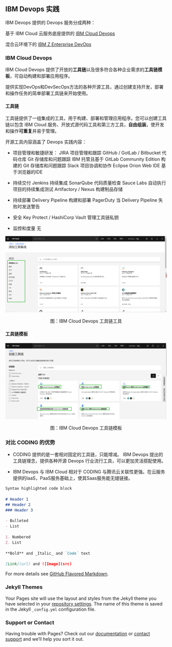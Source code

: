 ## IBM Devops 实践

IBM Devops 提供的 Devops 服务分成两种：

基于 IBM Cloud 云服务底座提供的 [IBM Cloud Devops](https://www.ibm.com/cloud/devops)

混合云环境下的 [IBM Z Enterprise DevOps](https://www.ibm.com/it-infrastructure/z/capabilities/enterprise-devops)

### IBM Cloud Devops

IBM Cloud Devops 提供了开放的**工具链**以及很多符合各种企业需求的**工具链模板**，可自动构建和部署应用程序。

提供实现DevOps和DevSecOps方法的各种开源工具，通过创建支持开发，部署和操作任务的简单部署工具链来开始使用。

#### 工具链

工具链提供了一组集成的工具，用于构建、部署和管理应用程序。您可以创建工具链以包含 IBM Cloud 服务、开放式源代码工具和第三方工具，**自由组装**，使开发和操作**可重复**并易于管理。

开源工具内容涵盖了 Devops 实践内容：

- 项目管理和敏捷研发：
  JIRA 项目管理和跟踪
  GitHub / GotLab / Bitbucket 代码仓库
  Git 存储库和问题跟踪 IBM 托管且基于 GitLab Community Edition 构建的 Git 存储库和问题跟踪
  Slack 项目协调和协作
  Eclipse Orion Web IDE 基于浏览器的IDE

- 持续交付
  Jenkins 持续集成
  SonarQube 代码质量检查
  Sauce Labs 自动执行项目的持续集成测试
  Artifactory / Nexus 构建制品存储
  
- 持续部署
  Delivery Pipeline 构建和部署
  PagerDuty 当 Delivery Pipeline 失败时发送警告
  
- 安全
  Key Protect / HashiCorp Vault 管理工具链私钥
  
- 监控和度量
  无
  
![工具链](./ibm-devops-toolchain-tools.png)
<center>图：IBM Cloud Devops 工具链工具</center>


#### 工具链模板


![工具链模板](./ibm-devops-toolchain-module.png)
<center>图：IBM Cloud Devops 工具链模板</center>



### 对比 CODING 的优势
- CODING 提供的是一套相对固定的工具链，只能增减。
  IBM Devops 提出的工具链理念，提供各种开源 Devops 行业流行工具，可以更加灵活搭配使用。
  
- IBM Devops 与 IBM Cloud 相对于 CODING 与腾讯云关联性更强。在云服务提供的IaaS，PaaS服务基础上，使其Saas服务能无缝链接。
```markdown
Syntax highlighted code block

# Header 1
## Header 2
### Header 3

- Bulleted
- List

1. Numbered
2. List

**Bold** and _Italic_ and `Code` text

[Link](url) and ![Image](src)
```

For more details see [GitHub Flavored Markdown](https://guides.github.com/features/mastering-markdown/).

### Jekyll Themes

Your Pages site will use the layout and styles from the Jekyll theme you have selected in your [repository settings](https://github.com/Aimee-Song/ibm-devops.github.io/settings). The name of this theme is saved in the Jekyll `_config.yml` configuration file.

### Support or Contact

Having trouble with Pages? Check out our [documentation](https://docs.github.com/categories/github-pages-basics/) or [contact support](https://support.github.com/contact) and we’ll help you sort it out.
